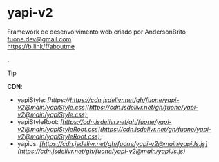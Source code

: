# yapi-v2
Framework de desenvolvimento web criado por AndersonBrito<br/> fuone.dev@gmail.com <br/>
https://b.link/f/aboutme

.
>[!TIP]
>**CDN**:
>- yapiStyle: _[https://https://cdn.jsdelivr.net/gh/fuone/yapi-v2@main/yapiStyle.css](https://cdn.jsdelivr.net/gh/fuone/yapi-v2@main/yapiStyle.css)_;
>- yapiStyleRoot: _[https://cdn.jsdelivr.net/gh/fuone/yapi-v2@main/yapiStyleRoot.css](https://cdn.jsdelivr.net/gh/fuone/yapi-v2@main/yapiStyleRoot.css)_;
>- yapiJs: _[https://cdn.jsdelivr.net/gh/fuone/yapi-v2@main/yapiJs.js](https://cdn.jsdelivr.net/gh/fuone/yapi-v2@main/yapiJs.js)_

